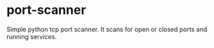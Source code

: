 # port-scanner
Simple python tcp port scanner. It scans for open or closed ports and running services.
